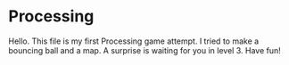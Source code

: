 # Processing
Hello. This file is my first Processing game attempt.
I tried to make a bouncing ball and a map.
A surprise is waiting for you in level 3.
Have fun!
